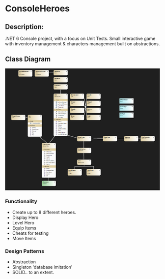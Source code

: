 # ConsoleHeroes
 
## Description:
.NET 6 Console project, with a focus on Unit Tests. Small interactive game with inventory management & characters management built on abstractions.

## Class Diagram

![](ClassDiagram.png?raw=true)

### Functionality
- Create up to 8 different heroes.
- Display Hero
- Level Hero
- Equip Items
- Cheats for testing
- Move Items

### Design Patterns
- Abstraction
- Singleton 'database imitation'
- SOLID.. to an extent.
